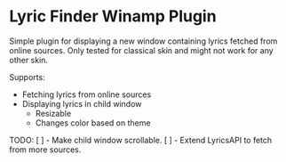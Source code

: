 # Lyric Finder Winamp Plugin
Simple plugin for displaying a new window containing lyrics fetched from online sources.
Only tested for classical skin and might not work for any other skin.

Supports:
 * Fetching lyrics from online sources
 * Displaying lyrics in child window
   - Resizable
   - Changes color based on theme

TODO:
 [ ] - Make child window scrollable.
 [ ] - Extend LyricsAPI to fetch from more sources.

